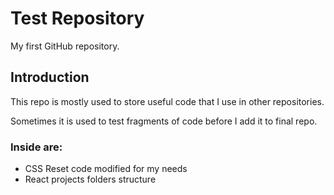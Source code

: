 # Test Repository

My first GitHub repository.

## Introduction

This repo is mostly used to store useful code that I use in other repositories.

Sometimes it is used to test fragments of code before I add it to final repo.

### Inside are:

- CSS Reset code modified for my needs
- React projects folders structure
